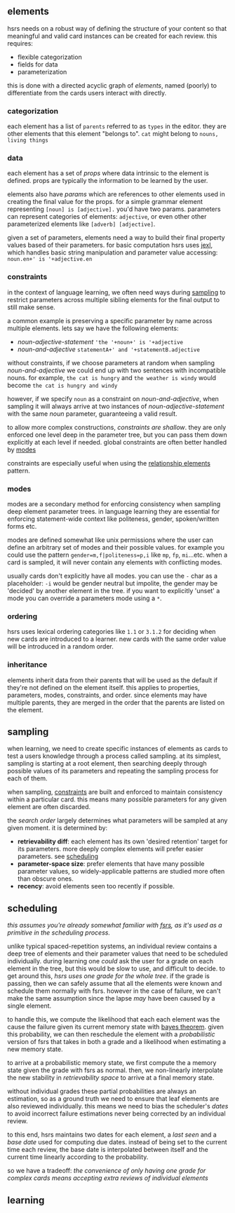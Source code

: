 ## elements

hsrs needs on a robust way of defining the structure of your content so that meaningful and valid card instances can be created for each review. this requires:

- flexible categorization
- fields for data
- parameterization

this is done with a directed acyclic graph of _elements_, named (poorly) to differentiate from the cards users interact with directly.

### categorization

each element has a list of `parents` referred to as `types` in the editor. they are other elements that this element "belongs to". `cat` might belong to `nouns, living things`

### data

each element has a set of _props_ where data intrinsic to the element is defined. props are typically the information to be learned by the user.

elements also have _params_ which are references to other elements used in creating the final value for the props. for a simple grammar element representing `[noun] is [adjective].` you'd have two params. parameters can represent categories of elements: `adjective`, or even other other parameterized elements like `[adverb] [adjective]`.

given a set of parameters, elements need a way to build their final property values based of their parameters. for basic computation hsrs uses [jexl](https://github.com/TomFrost/Jexl), which handles basic string manipulation and parameter value accessing: `noun.en+' is '+adjective.en`

### constraints

in the context of language learning, we often need ways during [sampling](#sampling) to restrict parameters across multiple sibling elements for the final output to still make sense.

a common example is preserving a specific parameter by name across multiple elements. lets say we have the following elements:

- _noun-adjective-statement_ `'the '+noun+' is '+adjective`
- _noun-and-adjective_ `statementA+' and '+statementB.adjective`

without constraints, if we choose parameters at random when sampling _noun-and-adjective_ we could end up with two sentences with incompatible nouns. for example, `the cat is hungry` and `the weather is windy` would become `the cat is hungry and windy`

however, if we specify `noun` as a constraint on _noun-and-adjective_, when sampling it will always arrive at two instances of _noun-adjective-statement_ with the same _noun_ parameter, guaranteeing a valid result.

to allow more complex constructions, _constraints are shallow_. they are only enforced one level deep in the parameter tree, but you can pass them down explicitly at each level if needed. global constraints are often better handled by [modes](#modes)

constraints are especially useful when using the [relationship elements]() pattern.

### modes

modes are a secondary method for enforcing consistency when sampling deep element parameter trees. in language learning they are essential for enforcing statement-wide context like politeness, gender, spoken/written forms etc.

modes are defined somewhat like unix permissions where the user can define an arbitrary set of modes and their possible values. for example you could use the pattern `gender=m,f|politeness=p,i` like `mp`, `fp`, `mi`...etc. when a card is sampled, it will never contain any elements with conflicting modes.

usually cards don't explicitly have all modes. you can use the `-` char as a placeholder: `-i` would be gender neutral but impolite, the gender may be 'decided' by another element in the tree. if you want to explicitly 'unset' a mode you can override a parameters mode using a `*`.

### ordering

hsrs uses lexical ordering categories like `1.1` or `3.1.2` for deciding when new cards are introduced to a learner. new cards with the same order value will be introduced in a random order.

### inheritance

elements inherit data from their parents that will be used as the default if they're not defined on the element itself. this applies to properties, parameters, modes, constraints, and order. since elements may have multiple parents, they are merged in the order that the parents are listed on the element.

## sampling

when learning, we need to create specific instances of elements as cards to test a users knowledge through a process called sampling. at its simplest, sampling is starting at a root element, then searching deeply through possible values of its parameters and repeating the sampling process for each of them.

when sampling, [constraints](#constraints) are built and enforced to maintain consistency within a particular card. this means many possible parameters for any given element are often discarded.

the _search order_ largely determines what parameters will be sampled at any given moment. it is determined by:

- **retrievability diff**: each element has its own 'desired retention' target for its parameters. more deeply complex elements will prefer easier parameters. see [scheduling](#scheduling)
- **parameter-space size**: prefer elements that have many possible parameter values, so widely-applicable patterns are studied more often than obscure ones.
- **recency**: avoid elements seen too recently if possible.

## scheduling

*this assumes you're already somewhat familiar with [fsrs](https://github.com/open-spaced-repetition/fsrs4anki/wiki/The-Algorithm), as it's used as a primitive in the scheduling process.*

unlike typical spaced-repetition systems, an individual review contains a deep tree of elements and their parameter values that need to be scheduled individually. during learning one *could* ask the user for a grade on each element in the tree, but this would be slow to use, and difficult to decide. to get around this, *hsrs uses one grade for the whole tree*. if the grade is passing, then we can safely assume that all the elements were known and schedule them normally with fsrs. however in the case of failure, we can't make the same assumption since the lapse *may* have been caused by a single element.

to handle this, we compute the likelihood that each each element was the cause the failure given its current memory state with [bayes theorem](https://en.wikipedia.org/wiki/Bayes%27_theorem). given this probability, we can then reschedule the element with a *probabilistic* version of fsrs that takes in both a grade and a likelihood when estimating a new memory state.

to arrive at a probabilistic memory state, we first compute the a memory state given the grade with fsrs as normal. then, we non-linearly interpolate the new stability in *retrievability space* to arrive at a final memory state. 

without individual grades these partial probabilities are always an estimation, so as a ground truth we need to ensure that leaf elements are also reviewed individually. this means we need to bias the scheduler's *dates* to avoid incorrect failure estimations never being corrected by an individual review. 

to this end, hsrs maintains two dates for each element, a *last seen* and a *base date* used for computing due dates. instead of being set to the current time each review, the base date is interpolated between itself and the current time linearly according to the probability.

so we have a tradeoff: *the convenience of only having one grade for complex cards means accepting extra reviews of individual elements*

## learning
 
